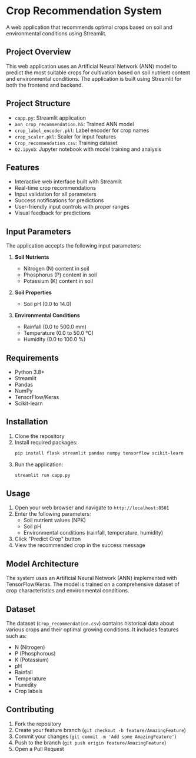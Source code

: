 # Crop Recommendation System

A web application that recommends optimal crops based on soil and environmental conditions using Streamlit.

## Project Overview

This web application uses an Artificial Neural Network (ANN) model to predict the most suitable crops for cultivation based on soil nutrient content and environmental conditions. The application is built using Streamlit for both the frontend and backend.

## Project Structure

- `capp.py`: Streamlit application
- `ann_crop_recommendation.h5`: Trained ANN model
- `crop_label_encoder.pkl`: Label encoder for crop names
- `crop_scaler.pkl`: Scaler for input features
- `Crop_recommendation.csv`: Training dataset
- `Q2.ipynb`: Jupyter notebook with model training and analysis

## Features

- Interactive web interface built with Streamlit
- Real-time crop recommendations
- Input validation for all parameters
- Success notifications for predictions
- User-friendly input controls with proper ranges
- Visual feedback for predictions

## Input Parameters

The application accepts the following input parameters:

1. **Soil Nutrients**
   - Nitrogen (N) content in soil
   - Phosphorus (P) content in soil
   - Potassium (K) content in soil

2. **Soil Properties**
   - Soil pH (0.0 to 14.0)

3. **Environmental Conditions**
   - Rainfall (0.0 to 500.0 mm)
   - Temperature (0.0 to 50.0 °C)
   - Humidity (0.0 to 100.0 %)

## Requirements

- Python 3.8+
- Streamlit
- Pandas
- NumPy
- TensorFlow/Keras
- Scikit-learn

## Installation

1. Clone the repository
2. Install required packages:
   ```bash
   pip install flask streamlit pandas numpy tensorflow scikit-learn
   ```
3. Run the application:
   ```bash
   streamlit run capp.py
   ```

## Usage

1. Open your web browser and navigate to `http://localhost:8501`
2. Enter the following parameters:
   - Soil nutrient values (NPK)
   - Soil pH
   - Environmental conditions (rainfall, temperature, humidity)
3. Click "Predict Crop" button
4. View the recommended crop in the success message

## Model Architecture

The system uses an Artificial Neural Network (ANN) implemented with TensorFlow/Keras. The model is trained on a comprehensive dataset of crop characteristics and environmental conditions.

## Dataset

The dataset (`Crop_recommendation.csv`) contains historical data about various crops and their optimal growing conditions. It includes features such as:
- N (Nitrogen)
- P (Phosphorous)
- K (Potassium)
- pH
- Rainfall
- Temperature
- Humidity
- Crop labels

## Contributing

1. Fork the repository
2. Create your feature branch (`git checkout -b feature/AmazingFeature`)
3. Commit your changes (`git commit -m 'Add some AmazingFeature'`)
4. Push to the branch (`git push origin feature/AmazingFeature`)
5. Open a Pull Request

